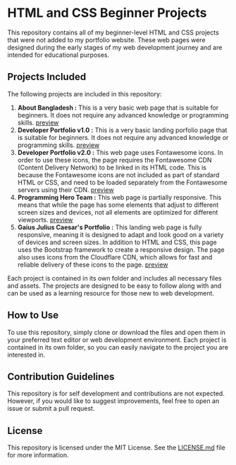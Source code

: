 # HTML and CSS Beginner Projects
This repository contains all of my beginner-level HTML and CSS projects that were not added to my portfolio website. These web pages were designed during the early stages of my web development journey and are intended for educational purposes.

## Projects Included
The following projects are included in this repository:

1. **About Bangladesh :** This is a very basic web page that is suitable for beginners. It does not require any advanced knowledge or programming skills. [preview](https://about-bangladesh.netlify.app/)<br>
2. **Developer Portfolio v1.0 :** This is a very basic landing porfolio page that is suitable for beginners. It does not require any advanced knowledge or programming skills.  [preview](https://developer-portfolio-v1.netlify.app/)<br>
3. **Developer Portfolio v2.0 :** This web page uses Fontawesome icons. In order to use these icons, the page requires the Fontawesome CDN (Content Delivery Network) to be linked in its HTML code. This is because the Fontawesome icons are not included as part of standard HTML or CSS, and need to be loaded separately from the Fontawesome servers using their CDN. [preview](https://developer-portfolio-v20.netlify.app/)<br>
4. **Programming Hero Team :** This web page is partially responsive. This means that while the page has some elements that adjust to different screen sizes and devices, not all elements are optimized for different viewports. [preview](https://phero-team.netlify.app/)<br>
5. **Gaius Julius Caesar's Portfolio :** This landing web page is fully responsive, meaning it is designed to adapt and look good on a variety of devices and screen sizes. In addition to HTML and CSS, this page uses the Bootstrap framework to create a responsive design. The page also uses icons from the Cloudflare CDN, which allows for fast and reliable delivery of these icons to the page. [preview](https://simple-portfolio-julius.netlify.app/)<br>

Each project is contained in its own folder and includes all necessary files and assets. The projects are designed to be easy to follow along with and can be used as a learning resource for those new to web development.

## How to Use
To use this repository, simply clone or download the files and open them in your preferred text editor or web development environment. Each project is contained in its own folder, so you can easily navigate to the project you are interested in.

## Contribution Guidelines
This repository is for self development and contributions are not expected. However, if you would like to suggest improvements, feel free to open an issue or submit a pull request.

## License
This repository is licensed under the MIT License. See the [LICENSE.md](https://github.com/MuzakkirHossainMinhaz/html-css-only/blob/main/LICENSE.md) file for more information.
